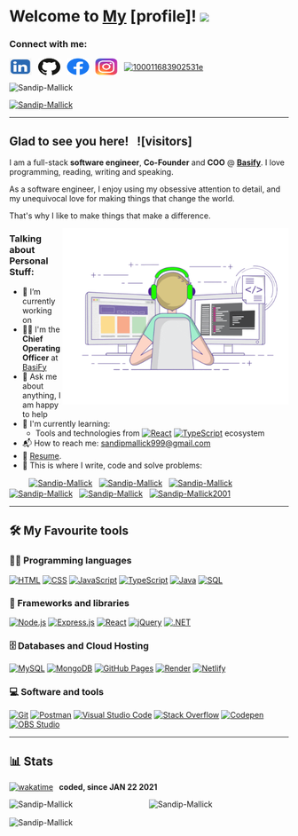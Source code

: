 # Welcome to [My](https://sandip3dportfolio.netlify.app/) [profile]! <a href="https://sandip-mallick.netlify.app/"><img src="https://media.giphy.com/media/hvRJCLFzcasrR4ia7z/giphy.gif" width="25px"></a>

<h3 align="left">Connect with me:</h3>

<a href="https://www.linkedin.com/in/sandip-mallick" target="_blank"><img align="center" src="https://raw.githubusercontent.com/Sandip-Mallick/Sandip-Mallick/main/Logos/linkedin-logo.webp" alt="sandip-mallick" height="30" width="40" /></a>
&nbsp;
<a href="https://github.com/sandip999-art" target="_blank"><img align="center" src="https://raw.githubusercontent.com/Sandip-Mallick/Sandip-Mallick/main/Logos/Github-logo.png" alt="sandip-mallick" height="30" width="40" /></a>
&nbsp;
<a href="https://www.facebook.com/sandipmallick999" target="_blank"><img align="center" src="https://raw.githubusercontent.com/Sandip-Mallick/Sandip-Mallick/main/Logos/Facebook-logo.webp" alt="sandip-mallick" height="30" width="40" /></a>
&nbsp;
<a href="https://www.instagram.com/sandipmallick23/" target="_blank"><img align="center" src="https://raw.githubusercontent.com/Sandip-Mallick/Sandip-Mallick/main/Logos/Instagram-logo.webp" alt="sandip-mallick" height="30" width="40" /></a>
&nbsp;
<a href="https://x.com/sandipm999" target="_blank"><img align="center" src="https://raw.githubusercontent.com/Sandip-Mallick/Sandip-Mallick/main/Logos/Twitter-logo.avif" alt="100011683902531e" height="30" width="40" /></a>
&nbsp;

<p align="left"> <img src="https://komarev.com/ghpvc/?username=Sandip-Mallick&label=Profile%20views&color=brightgreen&style=flat" alt="Sandip-Mallick" /> </p>

<p align="left"> <a href="https://github.com/ryo-ma/github-profile-trophy"><img src="https://github-profile-trophy.vercel.app/?username=Sandip-Mallick" alt="Sandip-Mallick" /></a> </p>

---

## Glad to see you here! &nbsp; ![visitors]

I am a full-stack **software engineer**, **Co-Founder** and **COO** @ **[Basify](https://basify.org/)**. I love programming, reading, writing and speaking.

As a software engineer, I enjoy using my obsessive attention to detail, and my unequivocal love for making things that change the world.

That's why I like to make things that make a difference.

<img align="right" alt="GIF" src="https://raw.githubusercontent.com/Sandip-Mallick/Sandip-Mallick/main/Logos/coding.gif" width="408" height="318" />

### Talking about Personal Stuff:

- 🔭 I’m currently working on
- 👨‍🏫 I'm the **Chief Operating Officer** at [BasiFy](https://basify.org/)
- 💬 Ask me about anything, I am happy to help
- 🌱 I'm currently learning:
  - Tools and technologies from <a href="#"><img alt="React" src="https://img.shields.io/badge/React-20232a.svg?logo=react&logoColor=%2361DAFB"></a> <a href="#"><img alt="TypeScript" src="https://img.shields.io/badge/TypeScript-007ACC.svg?logo=typescript&logoColor=white"></a> ecosystem
- 📬 How to reach me: [sandipmallick999@gmail.com](mailto:sandipmallick999@gmail.com)
- 📝 [Resume](https://drive.google.com/file/d/1lNmNTGdZeMwLfBleVRDihFuLQYx2tPZ7/view?usp=sharing).
- 💪 This is where I write, code and solve problems:

&nbsp;&nbsp;&nbsp;&nbsp;&nbsp;&nbsp;&nbsp;&nbsp;
<a href="https://github.com/sandip999-art" target="_blank"><img align="center" src="https://raw.githubusercontent.com/rahuldkjain/github-profile-readme-generator/master/src/images/icons/Social/github.svg" alt="Sandip-Mallick" height="30" width="40" /></a>
&nbsp;
<a href="https://leetcode.com/" target="_blank"><img align="center" src="https://raw.githubusercontent.com/rahuldkjain/github-profile-readme-generator/master/src/images/icons/Social/leet-code.svg" alt="Sandip-Mallick" height="30" width="40" /></a>
&nbsp;
<a href="https://stackoverflow.com/" target="_blank"><img align="center" src="https://raw.githubusercontent.com/rahuldkjain/github-profile-readme-generator/master/src/images/icons/Social/stack-overflow.svg" alt="Sandip-Mallick" height="30" width="40" /></a>
&nbsp;
<a href="https://www.hackerrank.com/" target="_blank"><img align="center" src="https://raw.githubusercontent.com/rahuldkjain/github-profile-readme-generator/master/src/images/icons/Social/hackerrank.svg" alt="Sandip-Mallick" height="30" width="40" /></a>
&nbsp;
<a href="https://medium.com/" target="_blank"><img align="center" src="https://raw.githubusercontent.com/rahuldkjain/github-profile-readme-generator/master/src/images/icons/Social/medium.svg" alt="Sandip-Mallick" height="30" width="40" /></a>
&nbsp;
<a href="https://dev.to/" target="_blank"><img align="center" src="https://cdn.jsdelivr.net/npm/simple-icons@3.0.1/icons/dev-dot-to.svg" alt="Sandip-Mallick2001" height="30" width="40" /></a>
&nbsp;

---

## 🛠️ My Favourite tools

### 👨‍💻 Programming languages

<p>
    <a href="#"><img alt="HTML" src="https://img.shields.io/badge/HTML-E34F26.svg?logo=html5&logoColor=white"></a>
    <a href="#"><img alt="CSS" src="https://img.shields.io/badge/CSS-1572B6.svg?logo=css3&logoColor=white"></a>
    <a href="#"><img alt="JavaScript" src="https://img.shields.io/badge/JavaScript-F7DF1E.svg?logo=javascript&logoColor=black"></a>
    <a href="#"><img alt="TypeScript" src="https://img.shields.io/badge/TypeScript-007ACC.svg?logo=typescript&logoColor=white"></a>
    <a href="#"><img alt="Java" src="https://img.shields.io/badge/Java-007396.svg?logo=java&logoColor=white"></a>
    <a href="#"><img alt="SQL" src="https://custom-icon-badges.herokuapp.com/badge/SQL-025E8C.svg?logo=database&logoColor=white"></a>
    
</p>

### 🧰 Frameworks and libraries

<p>
    <a href="#"><img alt="Node.js" src="https://img.shields.io/badge/Node.js-43853D.svg?logo=node.js&logoColor=white"></a>
    <a href="#"><img alt="Express.js" src="https://img.shields.io/badge/Express.js-404d59.svg?logo=express&logoColor=white"></a>
    <a href="#"><img alt="React" src="https://img.shields.io/badge/React-20232a.svg?logo=react&logoColor=%2361DAFB"></a>
    <a href="#"><img alt="jQuery" src="https://img.shields.io/badge/jquery-%230769AD.svg?&logo=jquery&logoColor=white"></a>
  <a href="#"><img alt=".NET" src="https://img.shields.io/badge/-.NET%206.0-blueviolet"></a>
  
</p>

### 🗄️ Databases and Cloud Hosting

<p>
    <a href="#"><img alt="MySQL" src="https://img.shields.io/badge/MySQL-00f.svg?logo=mysql&logoColor=white"></a>
    <a href="#"><img alt="MongoDB" src ="https://img.shields.io/badge/MongoDB-4ea94b.svg?logo=mongodb&logoColor=white"></a>
    <a href="#"><img alt="GitHub Pages" src="https://img.shields.io/badge/GitHub%20Pages-327FC7.svg?logo=github&logoColor=white"></a>
    <a href="#"><img alt="Render" src ="https://img.shields.io/badge/Render-%46E3B7.svg?logo=render&logoColor=black"></a>
    <a href="#"><img alt="Netlify" src ="https://img.shields.io/badge/netlify-%23000000.svg?logo=netlify&logoColor=#00C7B7"></a>
</p>

### 💻 Software and tools

<p>
    <a href="#"><img alt="Git" src="https://img.shields.io/badge/Git-F05033.svg?logo=git&logoColor=white"></a>
    <a href="#"><img alt="Postman" src="https://img.shields.io/badge/Postman-FF6C37?logo=postman&logoColor=white"></a> 
    <a href="#"><img alt="Visual Studio Code" src="https://img.shields.io/badge/Visual%20Studio%20Code-0078d7.svg?logo=visual-studio-code&logoColor=white"></a>
    <a href="#"><img alt="Stack Overflow" src="https://img.shields.io/badge/-Stack%20Overflow-FE7A16?logo=stack-overflow&logoColor=white"></a>
    <a href="#"><img alt="Codepen" src="https://img.shields.io/badge/Codepen-000000.svg?logo=codepen&logoColor=white"></a>
    <a href="#"><img alt="OBS Studio" src="https://img.shields.io/badge/-OBS%20Studio-302E31?logo=obs-studio&logoColor=white"></a>
</p>

---

## 📊 Stats

[![wakatime](https://wakatime.com/badge/user/0f3d8544-3446-40bb-987d-b1a8ed7d2cff.svg)](https://wakatime.com/@0f3d8544-3446-40bb-987d-b1a8ed7d2cff) <b>&nbsp; coded, since JAN 22 2021</b>

<p><img align="left" src="https://github-readme-stats.vercel.app/api/top-langs?username=Sandip-Mallick&show_icons=true&locale=en&layout=compact" alt="Sandip-Mallick" /></p>

<p>&nbsp;<img align="right" width="50%" src="https://github-readme-stats.vercel.app/api?username=Sandip-Mallick&show_icons=true&locale=en" alt="Sandip-Mallick" /></p>

<p><img align="center" margin="50px" src="https://github-readme-streak-stats.herokuapp.com/?user=Sandip-Mallick&" alt="Sandip-Mallick" /></p>
